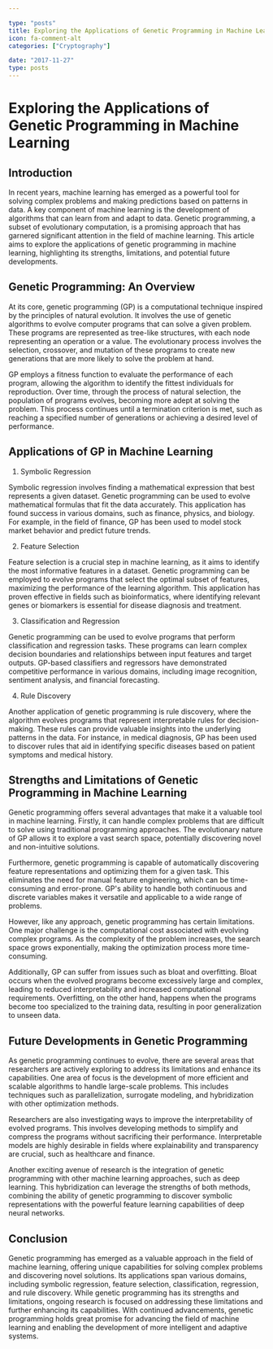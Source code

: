 ```yaml
---

type: "posts"
title: Exploring the Applications of Genetic Programming in Machine Learning
icon: fa-comment-alt
categories: ["Cryptography"]

date: "2017-11-27"
type: posts
---
```



# Exploring the Applications of Genetic Programming in Machine Learning

## Introduction

In recent years, machine learning has emerged as a powerful tool for solving complex problems and making predictions based on patterns in data. A key component of machine learning is the development of algorithms that can learn from and adapt to data. Genetic programming, a subset of evolutionary computation, is a promising approach that has garnered significant attention in the field of machine learning. This article aims to explore the applications of genetic programming in machine learning, highlighting its strengths, limitations, and potential future developments.

## Genetic Programming: An Overview

At its core, genetic programming (GP) is a computational technique inspired by the principles of natural evolution. It involves the use of genetic algorithms to evolve computer programs that can solve a given problem. These programs are represented as tree-like structures, with each node representing an operation or a value. The evolutionary process involves the selection, crossover, and mutation of these programs to create new generations that are more likely to solve the problem at hand.

GP employs a fitness function to evaluate the performance of each program, allowing the algorithm to identify the fittest individuals for reproduction. Over time, through the process of natural selection, the population of programs evolves, becoming more adept at solving the problem. This process continues until a termination criterion is met, such as reaching a specified number of generations or achieving a desired level of performance.

## Applications of GP in Machine Learning

1. Symbolic Regression

Symbolic regression involves finding a mathematical expression that best represents a given dataset. Genetic programming can be used to evolve mathematical formulas that fit the data accurately. This application has found success in various domains, such as finance, physics, and biology. For example, in the field of finance, GP has been used to model stock market behavior and predict future trends.

2. Feature Selection

Feature selection is a crucial step in machine learning, as it aims to identify the most informative features in a dataset. Genetic programming can be employed to evolve programs that select the optimal subset of features, maximizing the performance of the learning algorithm. This application has proven effective in fields such as bioinformatics, where identifying relevant genes or biomarkers is essential for disease diagnosis and treatment.

3. Classification and Regression

Genetic programming can be used to evolve programs that perform classification and regression tasks. These programs can learn complex decision boundaries and relationships between input features and target outputs. GP-based classifiers and regressors have demonstrated competitive performance in various domains, including image recognition, sentiment analysis, and financial forecasting.

4. Rule Discovery

Another application of genetic programming is rule discovery, where the algorithm evolves programs that represent interpretable rules for decision-making. These rules can provide valuable insights into the underlying patterns in the data. For instance, in medical diagnosis, GP has been used to discover rules that aid in identifying specific diseases based on patient symptoms and medical history.

## Strengths and Limitations of Genetic Programming in Machine Learning

Genetic programming offers several advantages that make it a valuable tool in machine learning. Firstly, it can handle complex problems that are difficult to solve using traditional programming approaches. The evolutionary nature of GP allows it to explore a vast search space, potentially discovering novel and non-intuitive solutions.

Furthermore, genetic programming is capable of automatically discovering feature representations and optimizing them for a given task. This eliminates the need for manual feature engineering, which can be time-consuming and error-prone. GP's ability to handle both continuous and discrete variables makes it versatile and applicable to a wide range of problems.

However, like any approach, genetic programming has certain limitations. One major challenge is the computational cost associated with evolving complex programs. As the complexity of the problem increases, the search space grows exponentially, making the optimization process more time-consuming.

Additionally, GP can suffer from issues such as bloat and overfitting. Bloat occurs when the evolved programs become excessively large and complex, leading to reduced interpretability and increased computational requirements. Overfitting, on the other hand, happens when the programs become too specialized to the training data, resulting in poor generalization to unseen data.

## Future Developments in Genetic Programming

As genetic programming continues to evolve, there are several areas that researchers are actively exploring to address its limitations and enhance its capabilities. One area of focus is the development of more efficient and scalable algorithms to handle large-scale problems. This includes techniques such as parallelization, surrogate modeling, and hybridization with other optimization methods.

Researchers are also investigating ways to improve the interpretability of evolved programs. This involves developing methods to simplify and compress the programs without sacrificing their performance. Interpretable models are highly desirable in fields where explainability and transparency are crucial, such as healthcare and finance.

Another exciting avenue of research is the integration of genetic programming with other machine learning approaches, such as deep learning. This hybridization can leverage the strengths of both methods, combining the ability of genetic programming to discover symbolic representations with the powerful feature learning capabilities of deep neural networks.

## Conclusion

Genetic programming has emerged as a valuable approach in the field of machine learning, offering unique capabilities for solving complex problems and discovering novel solutions. Its applications span various domains, including symbolic regression, feature selection, classification, regression, and rule discovery. While genetic programming has its strengths and limitations, ongoing research is focused on addressing these limitations and further enhancing its capabilities. With continued advancements, genetic programming holds great promise for advancing the field of machine learning and enabling the development of more intelligent and adaptive systems.
